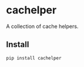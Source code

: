 cachelper
==========

A collection of cache helpers.

## Install

```bash
pip install cachelper
```
